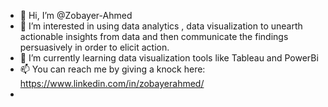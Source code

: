 - 👋 Hi, I’m @Zobayer-Ahmed
- 👀 I’m interested in using data analytics , data visualization to unearth actionable insights from data and then communicate the findings persuasively in order to elicit action.
- 🌱 I’m currently learning data visualization tools like Tableau and PowerBi
- 📫 You can reach me by giving a knock here:  https://www.linkedin.com/in/zobayerahmed/
- 

<!---
Zobayer-Ahmed/Zobayer-Ahmed is a ✨ special ✨ repository because its `README.md` (this file) appears on your GitHub profile.
You can click the Preview link to take a look at your changes.
--->
